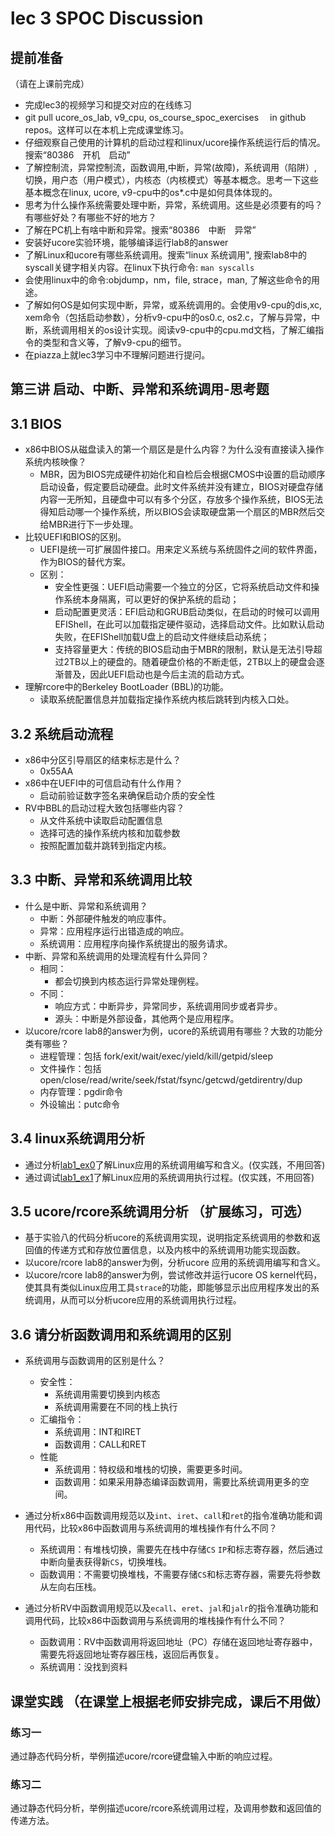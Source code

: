 # lec 3 SPOC Discussion

## **提前准备**
（请在上课前完成）


 - 完成lec3的视频学习和提交对应的在线练习
 - git pull ucore_os_lab, v9_cpu, os_course_spoc_exercises  　in github repos。这样可以在本机上完成课堂练习。
 - 仔细观察自己使用的计算机的启动过程和linux/ucore操作系统运行后的情况。搜索“80386　开机　启动”
 - 了解控制流，异常控制流，函数调用,中断，异常(故障)，系统调用（陷阱）,切换，用户态（用户模式），内核态（内核模式）等基本概念。思考一下这些基本概念在linux, ucore, v9-cpu中的os*.c中是如何具体体现的。
 - 思考为什么操作系统需要处理中断，异常，系统调用。这些是必须要有的吗？有哪些好处？有哪些不好的地方？
 - 了解在PC机上有啥中断和异常。搜索“80386　中断　异常”
 - 安装好ucore实验环境，能够编译运行lab8的answer
 - 了解Linux和ucore有哪些系统调用。搜索“linux 系统调用", 搜索lab8中的syscall关键字相关内容。在linux下执行命令: ```man syscalls```
 - 会使用linux中的命令:objdump，nm，file, strace，man, 了解这些命令的用途。
 - 了解如何OS是如何实现中断，异常，或系统调用的。会使用v9-cpu的dis,xc, xem命令（包括启动参数），分析v9-cpu中的os0.c, os2.c，了解与异常，中断，系统调用相关的os设计实现。阅读v9-cpu中的cpu.md文档，了解汇编指令的类型和含义等，了解v9-cpu的细节。
 - 在piazza上就lec3学习中不理解问题进行提问。

## 第三讲 启动、中断、异常和系统调用-思考题

## 3.1 BIOS
-  x86中BIOS从磁盘读入的第一个扇区是是什么内容？为什么没有直接读入操作系统内核映像？
   -  MBR，因为BIOS完成硬件初始化和自检后会根据CMOS中设置的启动顺序启动设备，假定要启动硬盘。此时文件系统并没有建立，BIOS对硬盘存储内容一无所知，且硬盘中可以有多个分区，存放多个操作系统，BIOS无法得知启动哪一个操作系统，所以BIOS会读取硬盘第一个扇区的MBR然后交给MBR进行下一步处理。
-  比较UEFI和BIOS的区别。
   -  UEFI是统一可扩展固件接口。用来定义系统与系统固件之间的软件界面，作为BIOS的替代方案。
   -  区别：
      -  安全性更强：UEFI启动需要一个独立的分区，它将系统启动文件和操作系统本身隔离，可以更好的保护系统的启动；
      -  启动配置更灵活：EFI启动和GRUB启动类似，在启动的时候可以调用EFIShell，在此可以加载指定硬件驱动，选择启动文件。比如默认启动失败，在EFIShell加载U盘上的启动文件继续启动系统；
      -  支持容量更大：传统的BIOS启动由于MBR的限制，默认是无法引导超过2TB以上的硬盘的。随着硬盘价格的不断走低，2TB以上的硬盘会逐渐普及，因此UEFI启动也是今后主流的启动方式。
-  理解rcore中的Berkeley BootLoader (BBL)的功能。
   -  读取系统配置信息并加载指定操作系统内核后跳转到内核入口处。

## 3.2 系统启动流程

- x86中分区引导扇区的结束标志是什么？
  - 0x55AA
- x86中在UEFI中的可信启动有什么作用？
  - 启动前验证数字签名来确保启动介质的安全性
- RV中BBL的启动过程大致包括哪些内容？
  - 从文件系统中读取启动配置信息
  - 选择可选的操作系统内核和加载参数
  - 按照配置加载并跳转到指定内核。

## 3.3 中断、异常和系统调用比较
- 什么是中断、异常和系统调用？
  - 中断：外部硬件触发的响应事件。
  - 异常：应用程序运行出错造成的响应。
  - 系统调用：应用程序向操作系统提出的服务请求。
- 中断、异常和系统调用的处理流程有什么异同？
  - 相同：
    - 都会切换到内核态运行异常处理例程。
  - 不同：
    - 响应方式：中断异步，异常同步，系统调用同步或者异步。
    - 源头：中断是外部设备，其他两个是应用程序。
- 以ucore/rcore lab8的answer为例，ucore的系统调用有哪些？大致的功能分类有哪些？
  - 进程管理：包括 fork/exit/wait/exec/yield/kill/getpid/sleep
  - 文件操作：包括 open/close/read/write/seek/fstat/fsync/getcwd/getdirentry/dup
  - 内存管理：pgdir命令
  - 外设输出：putc命令

## 3.4 linux系统调用分析
- 通过分析[lab1_ex0](https://github.com/chyyuu/ucore_lab/blob/master/related_info/lab1/lab1-ex0.md)了解Linux应用的系统调用编写和含义。(仅实践，不用回答)
- 通过调试[lab1_ex1](https://github.com/chyyuu/ucore_lab/blob/master/related_info/lab1/lab1-ex1.md)了解Linux应用的系统调用执行过程。(仅实践，不用回答)


## 3.5 ucore/rcore系统调用分析 （扩展练习，可选）
-  基于实验八的代码分析ucore的系统调用实现，说明指定系统调用的参数和返回值的传递方式和存放位置信息，以及内核中的系统调用功能实现函数。
- 以ucore/rcore lab8的answer为例，分析ucore 应用的系统调用编写和含义。
- 以ucore/rcore lab8的answer为例，尝试修改并运行ucore OS kernel代码，使其具有类似Linux应用工具`strace`的功能，即能够显示出应用程序发出的系统调用，从而可以分析ucore应用的系统调用执行过程。


## 3.6 请分析函数调用和系统调用的区别
- 系统调用与函数调用的区别是什么？
  - 安全性：
    - 系统调用需要切换到内核态
    - 系统调用需要在不同的栈上执行
  - 汇编指令：
    - 系统调用：INT和IRET
    - 函数调用：CALL和RET
  - 性能
    - 系统调用：特权级和堆栈的切换，需要更多时间。
    - 函数调用：如果采用静态编译函数调用，需要比系统调用更多的空间。
- 通过分析x86中函数调用规范以及`int`、`iret`、`call`和`ret`的指令准确功能和调用代码，比较x86中函数调用与系统调用的堆栈操作有什么不同？
  - 系统调用：有堆栈切换，需要先在栈中存储`CS` `IP`和标志寄存器，然后通过中断向量表获得新`CS`，切换堆栈。
  - 函数调用：不需要切换堆栈，不需要存储`CS`和标志寄存器，需要先将参数从左向右压栈。

- 通过分析RV中函数调用规范以及`ecall`、`eret`、`jal`和`jalr`的指令准确功能和调用代码，比较x86中函数调用与系统调用的堆栈操作有什么不同？
  - 函数调用：RV中函数调用将返回地址（PC）存储在返回地址寄存器中，需要先将返回地址寄存器压栈，返回后再恢复。
  - 系统调用：没找到资料


## 课堂实践 （在课堂上根据老师安排完成，课后不用做）
### 练习一
通过静态代码分析，举例描述ucore/rcore键盘输入中断的响应过程。

### 练习二
通过静态代码分析，举例描述ucore/rcore系统调用过程，及调用参数和返回值的传递方法。
